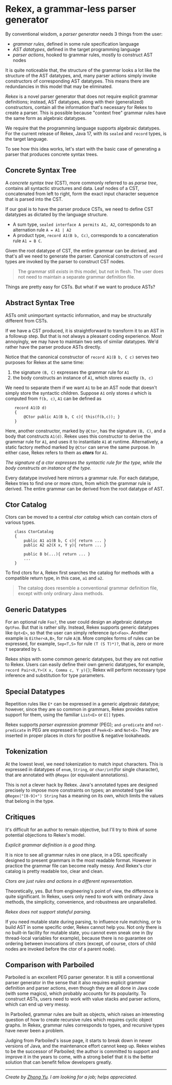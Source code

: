 # Rekex, a grammar-less parser generator

By conventional wisdom, a *parser generator* needs 3 things from the user:

- *grammar rules*, defined in some rule specification language
- *AST datatypes*, defined in the target programming language
- *parser actions*, hooked to grammar rules, mostly to construct AST nodes

It is quite noticeable that, 
the structure of the grammar looks a lot like the structure of the AST datatypes, and,
many parser actions simply invoke constructors of corresponding AST datatypes.
This means there are redundancies in this model that may be eliminated.

*Rekex* is a novel parser generator that does not require explicit grammar definitions;
instead, AST datatypes, along with their (generalized) constructors,
contain all the information that's necessary for Rekex to create a parser.
This is possible because "context free" grammar rules have the same form as algebraic datatypes. 

We require that the programming language supports algebraic datatypes.
For the current release of Rekex,
Java 17, with its `sealed` and `record` types, is the target language. 


To see how this idea works, let's start with the basic case 
of generating a parser that produces concrete syntax trees.

## Concrete Syntax Tree

A *concrete syntax tree* (CST), more commonly referred to as *parse tree*,
contains all syntactic structures and data.
Leaf nodes of a CST, concatenated from left to right, 
form the exact input character sequence that is parsed into the CST. 

If our goal is to have the parser produce CSTs,
we need to define CST datatypes as dictated by the language structure.

- A sum type, `sealed interface A permits A1, A2`,
  corresponds to an alternation rule `A = A1 | A2`
- A product type, `record A1(B b, Cc)`, corresponds to a concatenation rule
  `A1 = B C`.

Given the root datatype of CST, the entire grammar can be *derived*,
and that's all we need to generate the parser.
Canonical constructors of `record` types are invoked by the parser to construct CST nodes.

> The grammar still *exists* in this model, but not in flesh.
> The user does not need to maintain a separate grammar definition file.


Things are pretty easy for CSTs. 
But what if we want to produce ASTs?

## Abstract Syntax Tree

ASTs omit unimportant syntactic information, 
and may be structurally different from CSTs.

If we have a CST produced, 
it is straightforward to transform it to an AST in a followup step.
But that is not always a pleasant coding experience. 
Most annoyingly, we may have to maintain two sets of similar datatypes.
We'd rather have the parser produce ASTs directly.

Notice that the canonical constructor of `record A1(B b, C c)` 
serves two purposes for Rekex at the same time:

1. the signature `(B, C)` expresses the grammar rule for `A1`
2. the body constructs an instance of `A1`, which stores exactly `(b, c)` 

We need to separate them if we want `A1` to be an AST node that doesn't simply store 
the syntactic children.
Suppose `A1` only stores `d` which is computed from `f(b, c)`, 
`A1` can be defined as

        record A1(D d)
        {
            @Ctor public A1(B b, C c){ this(f(b,c)); }
        }

Here, another constructor, marked by `@Ctor`, has the signature `(B, C)`,
and a body that constructs `A1(d)`. 
Rekex uses this constructor to derive the grammar rule for `A1`,
and uses it to instantiate `A1` at runtime. 
Alternatively, a static factory method marked by `@Ctor` can serve the same purpose.
In either case, Rekex refers to them as ***ctors*** for `A1`. 

*The signature of a ctor expresses the syntactic rule for the type, 
while the body constructs an instance of the type.*

Every datatype involved here mirrors a grammar rule. 
For each datatype, Rekex tries to find one or more ctors,
from which the grammar rule is derived.
The entire grammar can be derived from the root datatype of AST.

## Ctor Catalog

Ctors can be moved to a central *ctor catalog* which can contain ctors of various types.

        class CtorCatalog
        {
            public A1 a1(B b, C c){ return ... }
            public A2 a2(X x, Y y){ return ... }

            public B b(...){ return ... } 
            ...
        }

To find ctors for `A`, Rekex first searches the catalog for methods with a compatible return type,
in this case, `a1` and `a2`.

> The catalog does resemble a conventional grammar definition file,
> except with only ordinary Java methods.  

## Generic Datatypes

For an optional rule `Foo?`, the user could design an algebraic datatype `OptFoo`.
But that is rather silly. Instead, Rekex supports generic datatypes like `Opt<E>`,
so that the user can simply reference `Opt<Foo>`.
Another example is `Either<A,B>`, for rule `A|B`. 
More complex forms of rules can be expressed, for example,
`Sep<T,S>` for rule `(T (S T)*)?`, that is, zero or more `T` separated by `S`.

Rekex ships with some common generic datatypes, but they are not *native* to Rekex.
Users can easily define their own generic datatypes,
for example, `record Pair<X,Y>(X x, Comma c, Y y){}`;
Rekex will perform necessary type inference and substitution for type parameters. 

## Special Datatypes

Repetition rules like `E*` can be expressed in a generic algebraic datatype;
however, since they are so common in grammars, Rekex provides native support for them,
using the familiar `List<E>` or `E[]` types. 

Rekex supports *parser expression grammar* (PEG); 
`and-predicate` and `not-predicate` in PEG are expressed in types of `Peek<E>` and `Not<E>`.
They are inserted in proper places in ctors for positive & negative lookaheads.

## Tokenization

At the lowest level, we need tokenization to match input characters.
This is expressed in datatypes of `enum`, `String`, or `char/int`(for single character),
that are annotated with `@Regex` (or equivalent annotations).

This is not a clever hack by Rekex.
Java's annotated types are designed precisely to impose more constraints on types;
an annotated type like `@Regex("[0-9]+") String` has a meaning on its own,
which limits the values that belong in the type. 



## Critiques

It's difficult for an author to remain objective, 
but I'll try to think of some potential objections to Rekex's model. 
                                              
*Explicit grammar definition is a good thing.*

It is nice to see all grammar rules in one place, in a DSL
specifically designed to present grammars in the most readable format. 
However in practice the grammar file can become really messy. 
And Rekex's ctor catalog is pretty readable too, clear and clean.

*Ctors are just rules and actions in a different representation.*

Theoretically, yes. But from engineering's point of view,
the difference is quite significant. 
In Rekex, users only need to work with ordinary Java methods, 
the simplicity, convenience, and robustness are unparallelled.  

*Rekex does not support stateful parsing.*

If you need mutable state during parsing, to influence rule matching,
or to build AST in some specific order, Rekex cannot help you.
Not only there is no built-in facility for mutable state,
you cannot even sneak one in (by thread-local variables for example), 
because there is no guarantee on ordering between invocations of ctors 
(except, of course, ctors of child nodes are invoked before the ctor of a parent node).


## Comparison with Parboiled

Parboiled is an excellent PEG parser generator.
It is still a conventional parser generator in the sense that
it also requires explicit grammar definition and parser actions, 
even though they are all done in Java code (with some magics),
which probably accounts for its popularity.
To construct ASTs, users need to work with value stacks and parser actions,
which can end up very messy.

In Parboiled, grammar rules are built as objects, which raises an interesting
question of how to create recursive rules which requires cyclic object graphs.
In Rekex, grammar rules corresponds to types, and recursive types have never been a problem. 

Judging from Parboiled's issue page, it starts to break down in newer versions of Java,
and the maintenance effort cannot keep up. 
Rekex wishes to be the successor of Parboiled; 
the author is committed to support and improve it in the years to come, 
with a strong belief that it is the better solution 
that can benefit fellow developers greatly.  


----
*Create by [Zhong Yu](http://zhong-j-yu.github.io).
I am looking for a job; helps appreciated.*
